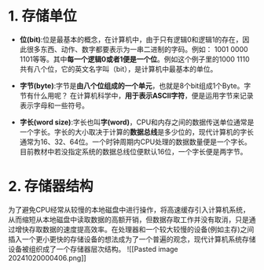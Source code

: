 # 1. 存储单位

- **位(bit)**:位是最基本的概念，在计算机中，由于只有逻辑0和逻辑1的存在，因此很多东西、动作、数字都要表示为一串二进制的字码。例如： 1001 0000 1101等等。其中**每一个逻辑0或者1便是一个位**。例如这个例子里的1000 1110共有八个位，它的英文名字叫（bit），是计算机中最基本的单位。

- **字节(byte)**:字节是**由八个位组成的一个单元**，也就是8个bit组成1个Byte。字节有什么用呢？ 在计算机科学中，**用于表示ASCII字符**，便是运用字节来记录表示字母和一些符号。

- **字长(word size)**:字长也叫**字(word)**，CPU和内存之间的数据传送单位通常是一个字长。字长的大小取决于计算的**数据总线**是多少位的，现代计算机的字长通常为16、32、64位。一个时钟周期内CPU处理的数据数量便是一个字长。目前教材中若没指定系统的数据总线位便默认16位，一个字长便是两字节。

# 2. 存储器结构

为了避免CPU经常从较慢的本地磁盘中进行操作，将高速缓存引入计算机系统，从而缩短从本地磁盘中读取数据的高额开销，但数据存取工作并没有取消，只是通过增快存取数据的速度提高效率。在处理器和一个较大较慢的设备(例如主存)之间插入一个更小更快的存储设备的想法成为了一个普遍的观念，现代计算机系统存储设备被组织成了一个存储器层次结构。
![[Pasted image 20241020000406.png]]
